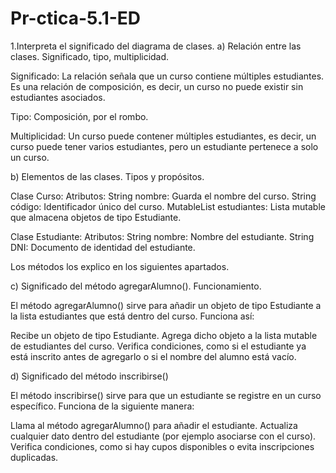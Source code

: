 # Pr-ctica-5.1-ED

1.Interpreta el significado del diagrama de clases.
a) Relación entre las clases. Significado, tipo, multiplicidad.

Significado: La relación señala que un curso contiene múltiples estudiantes. Es una relación de composición, es decir, un curso no puede existir sin estudiantes asociados.

Tipo: Composición, por el rombo.

Multiplicidad: Un curso puede contener múltiples estudiantes, es decir, un curso puede tener varios estudiantes, pero un estudiante pertenece a solo un curso.


b) Elementos de las clases. Tipos y propósitos. 

Clase Curso:
Atributos:
String nombre: Guarda el nombre del curso.
String código: Identificador único del curso.
MutableList estudiantes: Lista mutable que almacena objetos de tipo Estudiante.

Clase Estudiante:
Atributos:
String nombre: Nombre del estudiante.
String DNI: Documento de identidad del estudiante.

Los métodos los explico en los siguientes apartados.


c) Significado del método agregarAlumno(). Funcionamiento. 

El método agregarAlumno() sirve para añadir un objeto de tipo Estudiante a la lista estudiantes que está dentro del curso. Funciona así:

Recibe un objeto de tipo Estudiante.
Agrega dicho objeto a la lista mutable de estudiantes del curso.
Verifica condiciones, como si el estudiante ya está inscrito antes de agregarlo o si el nombre del alumno está vacío.


d) Significado del método inscribirse()

El método inscribirse() sirve para que un estudiante se registre en un curso específico. Funciona de la siguiente manera:

Llama al método agregarAlumno() para añadir el estudiante.
Actualiza cualquier dato dentro del estudiante (por ejemplo asociarse con el curso).
Verifica condiciones, como si hay cupos disponibles o evita inscripciones duplicadas.

